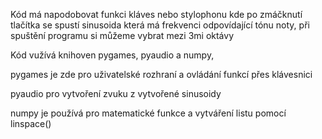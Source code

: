 Kód má napodobovat funkci kláves nebo stylophonu kde po zmáčknutí tlačítka se spustí sinusoida která má frekvenci odpovídající tónu noty, při spuštění programu si můžeme vybrat mezi 3mi oktávy

Kód vužívá knihoven pygames, pyaudio a numpy,

pygames je zde pro uživatelské rozhraní a ovládání funkcí přes klávesnici

pyaudio pro vytvoření zvuku z vytvořené sinusoidy

numpy je používá pro matematické funkce a vytváření listu pomocí linspace()
